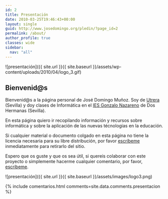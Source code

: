 ```yaml
---
id: 2
title: Presentación
date: 2010-03-25T19:46:43+00:00
layout: single
guid: http://www.josedomingo.org/pledin/?page_id=2
permalink: /about/
author_profile: true
classes: wide
sidebar:
  nav: "all"
---
```

![presentación]({{ site.url }}{{ site.baseurl }}/assets/wp-content/uploads/2010/04/logo_3.gif)

## Bienvenid@s

Bienvenid@s a la página personal de José Domingo Muñoz. Soy de [Utrera](http://www.utrera.org/) (Sevilla) y doy clases de Informática en el [IES Gonzalo Nazareno](http://www.gonzalonazareno.org/) de Dos Hermanas (Sevilla).

En esta página quiero ir recopilando información y recursos sobre informática y sobre la aplicación de las nuevas técnologias en la educación.

Si cualquier material o documento colgado en esta página no tiene la licencia necesaria para su libre distribución, por favor [escríbeme](mailto:clasinfo@gmail.com) inmediatamente para retirarlo del sitio.

Espero que os guste y que os sea útil, si quereis colaborar con este proyecto o simplemente hacerme cualquier comentario, por favor, [escríbeme](mailto:clasinfo@gmail.com).

![presentación]({{ site.url }}{{ site.baseurl }}/assets/images/logo3.png)

{% include comentarios.html comments=site.data.comments.presentacion %}